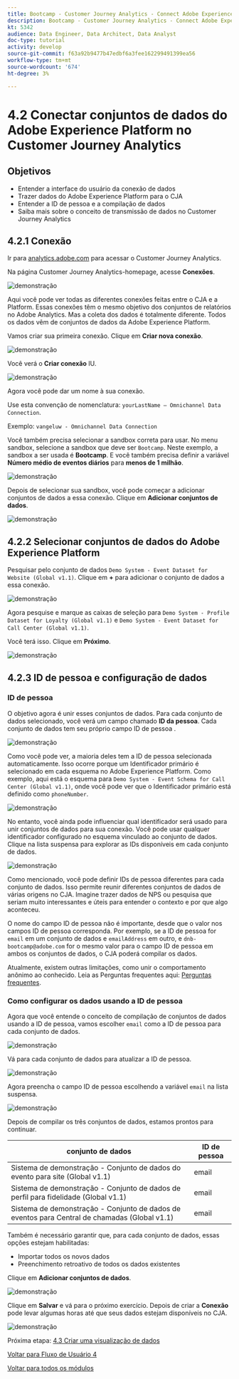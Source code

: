 ```yaml
---
title: Bootcamp - Customer Journey Analytics - Connect Adobe Experience Platform Datasets in Customer Journey Analytics
description: Bootcamp - Customer Journey Analytics - Connect Adobe Experience Platform Datasets in Customer Journey Analytics
kt: 5342
audience: Data Engineer, Data Architect, Data Analyst
doc-type: tutorial
activity: develop
source-git-commit: f63a92b9477b47edbf6a3fee162299491399ea56
workflow-type: tm+mt
source-wordcount: '674'
ht-degree: 3%

---
```


# 4.2 Conectar conjuntos de dados do Adobe Experience Platform no Customer Journey Analytics

## Objetivos

- Entender a interface do usuário da conexão de dados
- Trazer dados do Adobe Experience Platform para o CJA
- Entender a ID de pessoa e a compilação de dados
- Saiba mais sobre o conceito de transmissão de dados no Customer Journey Analytics

## 4.2.1 Conexão

Ir para [analytics.adobe.com](https://analytics.adobe.com) para acessar o Customer Journey Analytics.

Na página Customer Journey Analytics-homepage, acesse **Conexões**.

![demonstração](./images/cja2.png)

Aqui você pode ver todas as diferentes conexões feitas entre o CJA e a Platform. Essas conexões têm o mesmo objetivo dos conjuntos de relatórios no Adobe Analytics. Mas a coleta dos dados é totalmente diferente. Todos os dados vêm de conjuntos de dados da Adobe Experience Platform.

Vamos criar sua primeira conexão. Clique em **Criar nova conexão**.

![demonstração](./images/cja4.png)

Você verá o **Criar conexão** IU.

![demonstração](./images/cja5.png)

Agora você pode dar um nome à sua conexão.

Use esta convenção de nomenclatura: `yourLastName – Omnichannel Data Connection`.

Exemplo: `vangeluw - Omnichannel Data Connection`

Você também precisa selecionar a sandbox correta para usar. No menu sandbox, selecione a sandbox que deve ser `Bootcamp`. Neste exemplo, a sandbox a ser usada é **Bootcamp**. E você também precisa definir a variável **Número médio de eventos diários** para **menos de 1 milhão**.

![demonstração](./images/cjasb.png)

Depois de selecionar sua sandbox, você pode começar a adicionar conjuntos de dados a essa conexão. Clique em **Adicionar conjuntos de dados**.

![demonstração](./images/cjasb1.png)

## 4.2.2 Selecionar conjuntos de dados do Adobe Experience Platform

Pesquisar pelo conjunto de dados `Demo System - Event Dataset for Website (Global v1.1)`. Clique em **+** para adicionar o conjunto de dados a essa conexão.

![demonstração](./images/cja7.png)

Agora pesquise e marque as caixas de seleção para `Demo System - Profile Dataset for Loyalty (Global v1.1)` e `Demo System - Event Dataset for Call Center (Global v1.1)`.

Você terá isso. Clique em **Próximo**.

![demonstração](./images/cja9.png)

## 4.2.3 ID de pessoa e configuração de dados

### ID de pessoa

O objetivo agora é unir esses conjuntos de dados. Para cada conjunto de dados selecionado, você verá um campo chamado **ID da pessoa**. Cada conjunto de dados tem seu próprio campo ID de pessoa .

![demonstração](./images/cja11.png)

Como você pode ver, a maioria deles tem a ID de pessoa selecionada automaticamente. Isso ocorre porque um Identificador primário é selecionado em cada esquema no Adobe Experience Platform. Como exemplo, aqui está o esquema para `Demo System - Event Schema for Call Center (Global v1.1)`, onde você pode ver que o Identificador primário está definido como `phoneNumber`.

![demonstração](./images/cja13.png)

No entanto, você ainda pode influenciar qual identificador será usado para unir conjuntos de dados para sua conexão. Você pode usar qualquer identificador configurado no esquema vinculado ao conjunto de dados. Clique na lista suspensa para explorar as IDs disponíveis em cada conjunto de dados.

![demonstração](./images/cja14.png)

Como mencionado, você pode definir IDs de pessoa diferentes para cada conjunto de dados. Isso permite reunir diferentes conjuntos de dados de várias origens no CJA. Imagine trazer dados de NPS ou pesquisa que seriam muito interessantes e úteis para entender o contexto e por que algo aconteceu.

O nome do campo ID de pessoa não é importante, desde que o valor nos campos ID de pessoa corresponda. Por exemplo, se a ID de pessoa for `email` em um conjunto de dados e `emailAddress` em outro, e `dnb-bootcamp@adobe.com` for o mesmo valor para o campo ID de pessoa em ambos os conjuntos de dados, o CJA poderá compilar os dados.

Atualmente, existem outras limitações, como unir o comportamento anônimo ao conhecido. Leia as Perguntas frequentes aqui: [Perguntas frequentes](https://experienceleague.adobe.com/docs/analytics-platform/using/cja-overview/cja-faq.html?lang=pt-BR).

### Como configurar os dados usando a ID de pessoa

Agora que você entende o conceito de compilação de conjuntos de dados usando a ID de pessoa, vamos escolher `email` como a ID de pessoa para cada conjunto de dados.

![demonstração](./images/cja15.png)

Vá para cada conjunto de dados para atualizar a ID de pessoa.

![demonstração](./images/cja12a.png)

Agora preencha o campo ID de pessoa escolhendo a variável `email` na lista suspensa.

![demonstração](./images/cja17.png)

Depois de compilar os três conjuntos de dados, estamos prontos para continuar.

| conjunto de dados | ID de pessoa |
| ----------------- |-------------| 
| Sistema de demonstração - Conjunto de dados do evento para site (Global v1.1) | email |
| Sistema de demonstração - Conjunto de dados de perfil para fidelidade (Global v1.1) | email |
| Sistema de demonstração - Conjunto de dados de eventos para Central de chamadas (Global v1.1) | email |

Também é necessário garantir que, para cada conjunto de dados, essas opções estejam habilitadas:

- Importar todos os novos dados
- Preenchimento retroativo de todos os dados existentes

Clique em **Adicionar conjuntos de dados**.

![demonstração](./images/cja16.png)

Clique em **Salvar** e vá para o próximo exercício.
Depois de criar a **Conexão** pode levar algumas horas até que seus dados estejam disponíveis no CJA.

![demonstração](./images/cja20.png)

Próxima etapa: [4.3 Criar uma visualização de dados](./ex3.md)

[Voltar para Fluxo de Usuário 4](./uc4.md)

[Voltar para todos os módulos](./../../overview.md)
